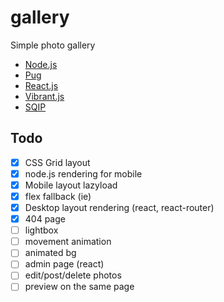 # gallery
Simple photo gallery


* [Node.js](https://nodejs.org/)
* [Pug](https://pugjs.org/api/getting-started.html)
* [React.js](https://reactjs.org/)
* [Vibrant.js](https://jariz.github.io/vibrant.js/)
* [SQIP](https://github.com/technopagan/sqip)


## Todo
- [x] CSS Grid layout
- [x] node.js rendering for mobile
- [x] Mobile layout lazyload
- [x] flex fallback (ie)
- [x] Desktop layout rendering (react, react-router)
- [x] 404 page
- [ ] lightbox
- [ ] movement animation
- [ ] animated bg
- [ ] admin page (react)
- [ ] edit/post/delete photos
- [ ] preview on the same page